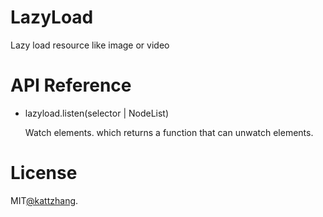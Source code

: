 # LazyLoad

Lazy load resource like image or video

# API Reference

- lazyload.listen(selector | NodeList)

  Watch elements. which returns a function that can unwatch elements.

# License

MIT[@kattzhang](https://github.com/kattzhang).
